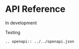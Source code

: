 API Reference
=============

In development

Testing

```{eval-rst}
.. openapi:: ../../openapi.json
```
